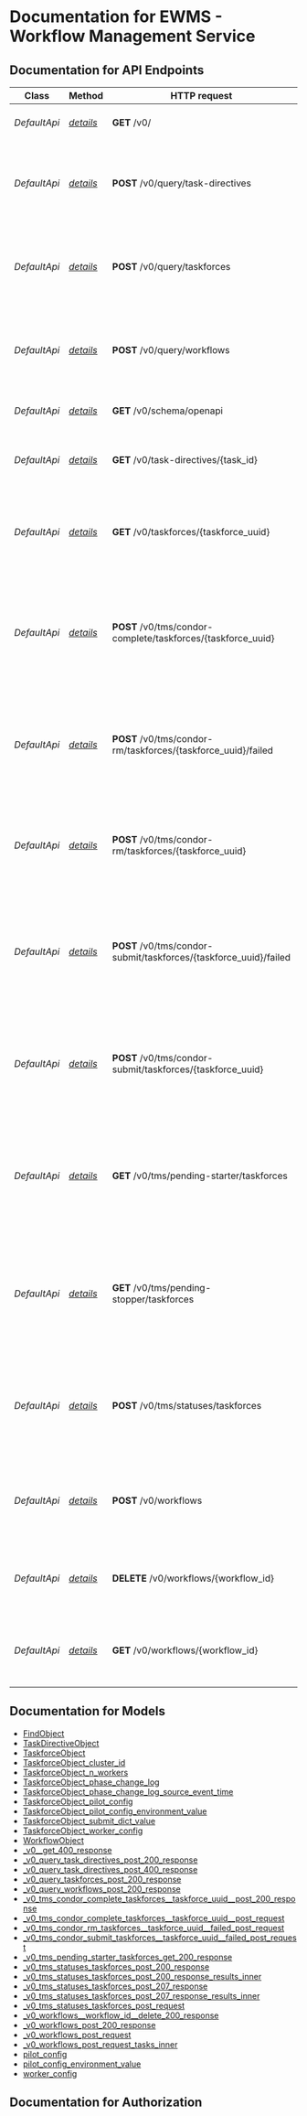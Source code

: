 # Documentation for EWMS - Workflow Management Service

<a name="documentation-for-api-endpoints"></a>
## Documentation for API Endpoints


| Class | Method | HTTP request | Description |
|------------ | ------------- | ------------- | -------------|
| *DefaultApi* | [_details_](Apis/DefaultApi.md#get-v0) | **GET** /v0/ | Returns an empty response. |
*DefaultApi* | [_details_](Apis/DefaultApi.md#post-v0querytask-directives) | **POST** /v0/query/task-directives | Queries and returns a list of task directive objects based on the provided criteria. |
*DefaultApi* | [_details_](Apis/DefaultApi.md#post-v0querytaskforces) | **POST** /v0/query/taskforces | Queries and returns a list of taskforce objects based on the provided criteria. |
*DefaultApi* | [_details_](Apis/DefaultApi.md#post-v0queryworkflows) | **POST** /v0/query/workflows | Queries and returns a list of workflow objects based on the provided criteria. |
*DefaultApi* | [_details_](Apis/DefaultApi.md#get-v0schemaopenapi) | **GET** /v0/schema/openapi | Returns the OpenAPI schema. |
*DefaultApi* | [_details_](Apis/DefaultApi.md#get-v0task-directivestask_id) | **GET** /v0/task-directives/{task_id} | Retrieves the task directive that matches the specified task ID. |
*DefaultApi* | [_details_](Apis/DefaultApi.md#get-v0taskforcestaskforce_uuid) | **GET** /v0/taskforces/{taskforce_uuid} | Retrieves the taskforce object that matches the specified taskforce UUID. |
*DefaultApi* | [_details_](Apis/DefaultApi.md#post-v0tmscondor-completetaskforcestaskforce_uuid) | **POST** /v0/tms/condor-complete/taskforces/{taskforce_uuid} | For internal use only (TMS): Updates the specified taskforce with the completion timestamp of the HTCondor cluster. |
*DefaultApi* | [_details_](Apis/DefaultApi.md#post-v0tmscondor-rmtaskforcestaskforce_uuidfailed) | **POST** /v0/tms/condor-rm/taskforces/{taskforce_uuid}/failed | For internal use only (TMS): Communicates that a taskforce failed to be removed on HTCondor. |
*DefaultApi* | [_details_](Apis/DefaultApi.md#post-v0tmscondor-rmtaskforcestaskforce_uuid) | **POST** /v0/tms/condor-rm/taskforces/{taskforce_uuid} | For internal use only (TMS): Confirms that a taskforce has been removed on HTCondor. |
*DefaultApi* | [_details_](Apis/DefaultApi.md#post-v0tmscondor-submittaskforcestaskforce_uuidfailed) | **POST** /v0/tms/condor-submit/taskforces/{taskforce_uuid}/failed | For internal use only (TMS): Communicates that a taskforce failed to be submitted to HTCondor for execution. |
*DefaultApi* | [_details_](Apis/DefaultApi.md#post-v0tmscondor-submittaskforcestaskforce_uuid) | **POST** /v0/tms/condor-submit/taskforces/{taskforce_uuid} | For internal use only (TMS): Confirms that a taskforce has been submitted to HTCondor for execution. |
*DefaultApi* | [_details_](Apis/DefaultApi.md#get-v0tmspending-startertaskforces) | **GET** /v0/tms/pending-starter/taskforces | For internal use only (TMS): Retrieves the next taskforce ready to start at the specified HTCondor location. |
*DefaultApi* | [_details_](Apis/DefaultApi.md#get-v0tmspending-stoppertaskforces) | **GET** /v0/tms/pending-stopper/taskforces | For internal use only (TMS): Retrieves the next taskforce ready to stop at the specified HTCondor location. |
*DefaultApi* | [_details_](Apis/DefaultApi.md#post-v0tmsstatusestaskforces) | **POST** /v0/tms/statuses/taskforces | For internal use only (TMS): Updates and returns the statuses and errors for the specified taskforces. |
*DefaultApi* | [_details_](Apis/DefaultApi.md#post-v0workflows) | **POST** /v0/workflows | Creates a new workflow along with its associated task directives and taskforces. |
*DefaultApi* | [_details_](Apis/DefaultApi.md#delete-v0workflowsworkflow_id) | **DELETE** /v0/workflows/{workflow_id} | Aborts the specified workflow and updates the associated taskforces. |
*DefaultApi* | [_details_](Apis/DefaultApi.md#get-v0workflowsworkflow_id) | **GET** /v0/workflows/{workflow_id} | Retrieves the workflow object that matches the specified workflow ID. |


<a name="documentation-for-models"></a>
## Documentation for Models

 - [FindObject](./Models/FindObject.md)
 - [TaskDirectiveObject](./Models/TaskDirectiveObject.md)
 - [TaskforceObject](./Models/TaskforceObject.md)
 - [TaskforceObject_cluster_id](./Models/TaskforceObject_cluster_id.md)
 - [TaskforceObject_n_workers](./Models/TaskforceObject_n_workers.md)
 - [TaskforceObject_phase_change_log](./Models/TaskforceObject_phase_change_log.md)
 - [TaskforceObject_phase_change_log_source_event_time](./Models/TaskforceObject_phase_change_log_source_event_time.md)
 - [TaskforceObject_pilot_config](./Models/TaskforceObject_pilot_config.md)
 - [TaskforceObject_pilot_config_environment_value](./Models/TaskforceObject_pilot_config_environment_value.md)
 - [TaskforceObject_submit_dict_value](./Models/TaskforceObject_submit_dict_value.md)
 - [TaskforceObject_worker_config](./Models/TaskforceObject_worker_config.md)
 - [WorkflowObject](./Models/WorkflowObject.md)
 - [_v0__get_400_response](./Models/_v0__get_400_response.md)
 - [_v0_query_task_directives_post_200_response](./Models/_v0_query_task_directives_post_200_response.md)
 - [_v0_query_task_directives_post_400_response](./Models/_v0_query_task_directives_post_400_response.md)
 - [_v0_query_taskforces_post_200_response](./Models/_v0_query_taskforces_post_200_response.md)
 - [_v0_query_workflows_post_200_response](./Models/_v0_query_workflows_post_200_response.md)
 - [_v0_tms_condor_complete_taskforces__taskforce_uuid__post_200_response](./Models/_v0_tms_condor_complete_taskforces__taskforce_uuid__post_200_response.md)
 - [_v0_tms_condor_complete_taskforces__taskforce_uuid__post_request](./Models/_v0_tms_condor_complete_taskforces__taskforce_uuid__post_request.md)
 - [_v0_tms_condor_rm_taskforces__taskforce_uuid__failed_post_request](./Models/_v0_tms_condor_rm_taskforces__taskforce_uuid__failed_post_request.md)
 - [_v0_tms_condor_submit_taskforces__taskforce_uuid__failed_post_request](./Models/_v0_tms_condor_submit_taskforces__taskforce_uuid__failed_post_request.md)
 - [_v0_tms_pending_starter_taskforces_get_200_response](./Models/_v0_tms_pending_starter_taskforces_get_200_response.md)
 - [_v0_tms_statuses_taskforces_post_200_response](./Models/_v0_tms_statuses_taskforces_post_200_response.md)
 - [_v0_tms_statuses_taskforces_post_200_response_results_inner](./Models/_v0_tms_statuses_taskforces_post_200_response_results_inner.md)
 - [_v0_tms_statuses_taskforces_post_207_response](./Models/_v0_tms_statuses_taskforces_post_207_response.md)
 - [_v0_tms_statuses_taskforces_post_207_response_results_inner](./Models/_v0_tms_statuses_taskforces_post_207_response_results_inner.md)
 - [_v0_tms_statuses_taskforces_post_request](./Models/_v0_tms_statuses_taskforces_post_request.md)
 - [_v0_workflows__workflow_id__delete_200_response](./Models/_v0_workflows__workflow_id__delete_200_response.md)
 - [_v0_workflows_post_200_response](./Models/_v0_workflows_post_200_response.md)
 - [_v0_workflows_post_request](./Models/_v0_workflows_post_request.md)
 - [_v0_workflows_post_request_tasks_inner](./Models/_v0_workflows_post_request_tasks_inner.md)
 - [pilot_config](./Models/pilot_config.md)
 - [pilot_config_environment_value](./Models/pilot_config_environment_value.md)
 - [worker_config](./Models/worker_config.md)


<a name="documentation-for-authorization"></a>
## Documentation for Authorization

